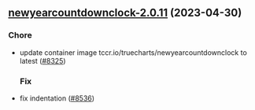 

## [newyearcountdownclock-2.0.11](https://github.com/succelle/charts/compare/newyearcountdownclock-2.0.10...newyearcountdownclock-2.0.11) (2023-04-30)

### Chore

- update container image tccr.io/truecharts/newyearcountdownclock to latest ([#8325](https://github.com/succelle/charts/issues/8325))
  
  ### Fix

- fix indentation ([#8536](https://github.com/succelle/charts/issues/8536))
  
  